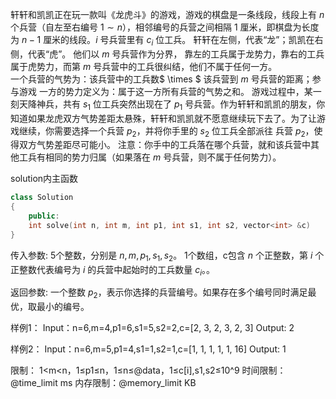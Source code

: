 轩轩和凯凯正在玩一款叫《龙虎斗》的游戏，游戏的棋盘是一条线段，线段上有 $n$ 个兵营（自左至右编号 $1 \sim n$），相邻编号的兵营之间相隔 $1$ 厘米，即棋盘为长度为 $n-1$ 厘米的线段。$i$ 号兵营里有 $c_i$ 位工兵。
轩轩在左侧，代表“龙”；凯凯在右侧，代表“虎”。 他们以 $m$ 号兵营作为分界， 靠左的工兵属于龙势力，靠右的工兵属于虎势力，而第 $m$ 号兵营中的工兵很纠结，他们不属于任何一方。    
一个兵营的气势为：该兵营中的工兵数$ \times $ 该兵营到 $m$ 号兵营的距离；参与游戏 一方的势力定义为：属于这一方所有兵营的气势之和。
游戏过程中，某一刻天降神兵，共有 $s_1$ 位工兵突然出现在了 $p_1$ 号兵营。作为轩轩和凯凯的朋友，你知道如果龙虎双方气势差距太悬殊，轩轩和凯凯就不愿意继续玩下去了。为了让游戏继续，你需要选择一个兵营 $p_2$，并将你手里的 $s_2$ 位工兵全部派往 兵营 $p_2$，使得双方气势差距尽可能小。 
 注意：你手中的工兵落在哪个兵营，就和该兵营中其他工兵有相同的势力归属（如果落在 $m$ 号兵营，则不属于任何势力）。

solution内主函数
```cpp
class Solution
{
    public:
    int solve(int n, int m, int p1, int s1, int s2, vector<int> &c)
}
```

传入参数:
5个整数，分别是 $n,m,p_1,s_1,s_2$。
1个数组，c包含 $n$ 个正整数，第 $i$ 个正整数代表编号为 $i$ 的兵营中起始时的工兵数量 $c_i$。。

返回参数:
一个整数 $p_2$，表示你选择的兵营编号。如果存在多个编号同时满足最优，取最小的编号。

样例1：
Input：n=6,m=4,p1=6,s1=5,s2=2,c=[2, 3, 2, 3, 2, 3]
Output: 2

样例2：
Input：n=6,m=5,p1=4,s1=1,s2=1,c=[1, 1, 1, 1, 1, 16]
Output: 1

限制：
1<m<n，1≤p1≤n，1≤n≤@data，1≤c[i],s1,s2​≤10^9
时间限制：@time_limit ms
内存限制：@memory_limit KB
